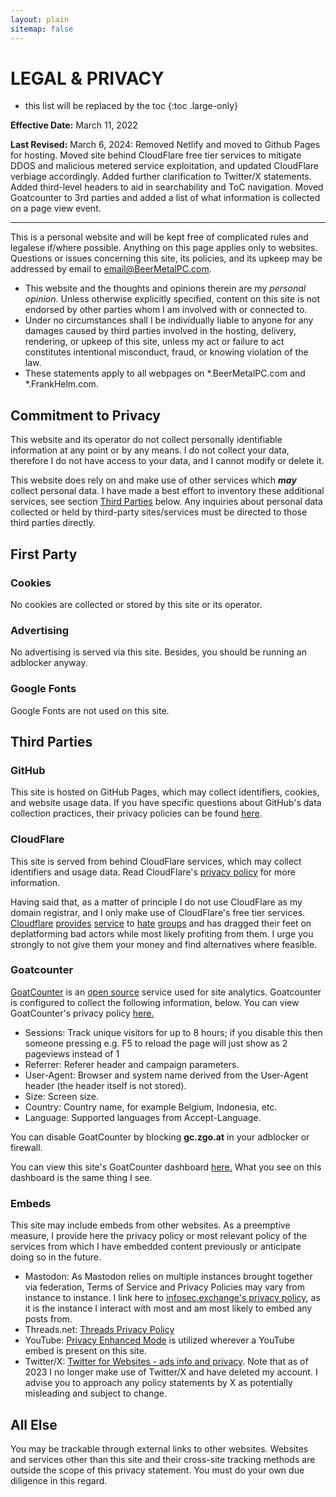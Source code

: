 ```yaml
---
layout: plain
sitemap: false
---
```


# LEGAL & PRIVACY

* this list will be replaced by the toc
{:toc .large-only}

**Effective Date:** March 11, 2022

**Last Revised:** March 6, 2024: Removed Netlify and moved to Github Pages for hosting. Moved site behind CloudFlare free tier services to mitigate DDOS and malicious metered service exploitation, and updated CloudFlare verbiage accordingly. Added further clarification to Twitter/X statements. Added third-level headers to aid in searchability and ToC navigation. Moved Goatcounter to 3rd parties and added a list of what information is collected on a page view event. 

---

This is a personal website and will be kept free of complicated rules and legalese if/where possible. Anything on this page applies only to websites. Questions or issues concerning this site, its policies, and its upkeep may be addressed by email to [email@BeerMetalPC.com](mailto:email@BeerMetalPC.com).

- This website and the thoughts and opinions therein are my *personal opinion*. Unless otherwise explicitly specified, content on this site is not endorsed by other parties whom I am involved with or connected to. 
- Under no circumstances shall I be individually liable to anyone for any damages caused by third parties involved in the hosting, delivery, rendering, or upkeep of this site, unless my act or failure to act constitutes intentional misconduct, fraud, or knowing violation of the law. 
- These statements apply to all webpages on *.BeerMetalPC.com and *.FrankHelm.com. 

## Commitment to Privacy

This website and its operator do not collect personally identifiable information at any point or by any means. I do not collect your data, therefore I do not have access to your data, and I cannot modify or delete it. 

This website does rely on and make use of other services which ***may*** collect personal data. I have made a best effort to inventory these additional services, see section [Third Parties](/LEGAL/#third-parties) below. Any inquiries about personal data collected or held by third-party sites/services must be directed to those third parties directly. 

## First Party

### Cookies

No cookies are collected or stored by this site or its operator. 

### Advertising

No advertising is served via this site. Besides, you should be running an adblocker anyway. 

### Google Fonts

Google Fonts are not used on this site. 

## Third Parties

### GitHub

This site is hosted on GitHub Pages, which may collect identifiers, cookies, and website usage data. If you have specific questions about GitHub's data collection practices, their privacy policies can be found [here](https://docs.github.com/en/site-policy/privacy-policies). 

### CloudFlare

This site is served from behind CloudFlare services, which may collect identifiers and usage data. Read CloudFlare's [privacy policy](https://www.cloudflare.com/privacypolicy/) for more information. 

Having said that, as a matter of principle I do not use CloudFlare as my domain registrar, and I only make use of CloudFlare's free tier services. [Cloudflare](https://srslyriskybiz.substack.com/p/albania-severs-diplomatic-ties-with) [provides](https://www.theguardian.com/world/2018/feb/10/web-giant-cloudflare-storing-extreme-neo-nazi-content-on-uk-soil) [service](https://www.vice.com/en/article/j5yxxg/cloudflare-is-protecting-a-site-linked-to-a-neo-nazi-terror-group) to [hate](https://www.memri.org/dttm/cloudflare-us-based-leading-reverse-proxy-service-favored-prominent-neo-nazis-and-white) [groups](https://www.protocol.com/bulletins/cloudflare-service-termination-kiwi-farms) and has dragged their feet on deplatforming bad actors while most likely profiting from them. I urge you strongly to not give them your money and find alternatives where feasible. 

### Goatcounter

[GoatCounter](https://goatcounter.com/) is an [open source](https://github.com/arp242/goatcounter) service used for site analytics. Goatcounter is configured to collect the following information, below. You can view GoatCounter's privacy policy [here.](https://www.goatcounter.com/help/privacy) 

- Sessions: Track unique visitors for up to 8 hours; if you disable this then someone pressing e.g. F5 to reload the page will just show as 2 pageviews instead of 1
- Referrer: Referer header and campaign parameters.
- User-Agent: Browser and system name derived from the User-Agent header (the header itself is not stored).
- Size: Screen size.
- Country: Country name, for example Belgium, Indonesia, etc.
- Language: Supported languages from Accept-Language.

You can disable GoatCounter by blocking **gc.zgo.at** in your adblocker or firewall.  

You can view this site's GoatCounter dashboard [here.](https://beermetalpc.goatcounter.com/) What you see on this dashboard is the same thing I see. 

### Embeds 

This site may include embeds from other websites. As a preemptive measure, I provide here the privacy policy or most relevant policy of the services from which I have embedded content previously or anticipate doing so in the future. 

- Mastodon: As Mastodon relies on multiple instances brought together via federation, Terms of Service and Privacy Policies may vary from instance to instance. I link here to [infosec.exchange's privacy policy](https://infosec.exchange/privacy-policy), as it is the instance I interact with most and am most likely to embed any posts from. 
- Threads.net: [Threads Privacy Policy](https://terms.threads.com/privacy-policy)
- YouTube: [Privacy Enhanced Mode](https://support.google.com/youtube/answer/171780?hl=en) is utilized wherever a YouTube embed is present on this site. 
- Twitter/X: [Twitter for Websites - ads info and privacy](https://help.twitter.com/en/twitter-for-websites-ads-info-and-privacy). Note that as of 2023 I no longer make use of Twitter/X and have deleted my account. I advise you to approach any policy statements by X as potentially misleading and subject to change. 

## All Else

You may be trackable through external links to other websites. Websites and services other than this site and their cross-site tracking methods are outside the scope of this privacy statement. You must do your own due diligence in this regard. 
